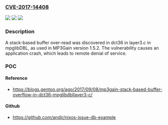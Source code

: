 ### [CVE-2017-14408](https://cve.mitre.org/cgi-bin/cvename.cgi?name=CVE-2017-14408)
![](https://img.shields.io/static/v1?label=Product&message=n%2Fa&color=blue)
![](https://img.shields.io/static/v1?label=Version&message=n%2Fa&color=blue)
![](https://img.shields.io/static/v1?label=Vulnerability&message=n%2Fa&color=brighgreen)

### Description

A stack-based buffer over-read was discovered in dct36 in layer3.c in mpglibDBL, as used in MP3Gain version 1.5.2. The vulnerability causes an application crash, which leads to remote denial of service.

### POC

#### Reference
- https://blogs.gentoo.org/ago/2017/09/08/mp3gain-stack-based-buffer-overflow-in-dct36-mpglibdbllayer3-c/

#### Github
- https://github.com/andir/nixos-issue-db-example

